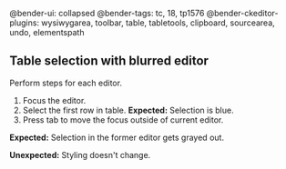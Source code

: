 @bender-ui: collapsed
@bender-tags: tc, 18, tp1576
@bender-ckeditor-plugins: wysiwygarea, toolbar, table, tabletools, clipboard, sourcearea, undo, elementspath

## Table selection with blurred editor

Perform steps for each editor.

1. Focus the editor.
1. Select the first row in table.
	**Expected:** Selection is blue.
1. Press tab to move the focus outside of current editor.

**Expected:** Selection in the former editor gets grayed out.

**Unexpected:** Styling doesn't change.